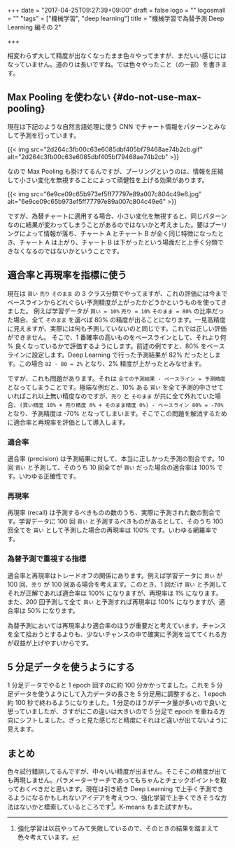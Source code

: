 +++
date = "2017-04-25T09:27:39+09:00"
draft = false
logo = ""
logosmall = ""
"tags" = ["機械学習", "deep learning"]
title = "機械学習で為替予測 Deep Learning 編その 2"

+++

相変わらず大して精度が出なくなったまま色々やってますが、まだいい感じにはなっていません。道のりは長いですね。では色々やったこと（の一部）を書きます。

## Max Pooling を使わない {#do-not-use-max-pooling}

現在は下記のような自然言語処理に使う CNN でチャート情報をパターンとみなして予測を行っています。

{{< img src="2d264c3fb00c63e6085dbf405bf79468ae74b2cb.gif" alt="2d264c3fb00c63e6085dbf405bf79468ae74b2cb" >}}

なので Max Pooling も掛けてるんですが、プーリングというのは、情報を圧縮して小さい変化を無視することによって頑健性を上げる効果があります。

{{< img src="6e9ce09c65b973ef5ff77797e89a007c804c49e6.jpg" alt="6e9ce09c65b973ef5ff77797e89a007c804c49e6" >}}

ですが、為替チャートに適用する場合、小さい変化を無視すると、同じパターンなのに結果が変わってしまうことがあるのではないかと考えました。要はプーリングによって情報が落ち、チャート A とチャート B が全く同じ特徴になったとき、チャート A は上がり、チャート B は下がったという場面だと上手く分類できなくなるのではないかということです。

## 適合率と再現率を指標に使う

現在は `買い` `売り` `そのまま` の 3 クラス分類でやってますが、これの評価には今までベースラインからどれぐらい予測精度が上がったかどうかというものを使ってきました。
例えば学習データが `買い = 10%` `売り = 10%` `そのまま = 80%` の比率だった場合、全て `そのまま` を選べば 80% の精度が出ることになります。一見高精度に見えますが、実際には何も予測していないのと同じです。これでは正しい評価ができません。
そこで、1 番確率の高いものをベースラインとして、それより何 % 良くなっているかで評価するようにします。前述の例ですと、80% をベースラインに設定します。Deep Learning で行った予測結果が 82% だったとします。この場合 `82 - 80 = 2%` となり、2% 精度が上がったとみなせます。

ですが、これも問題があります。それは `全ての予測結果 - ベースライン = 予測精度` となってしまうことです。極端な例だと、10% ある `買い` を全て予測的中させていればこれ以上無い精度なのですが、`売り` と `そのまま` が共に全て外れていた場合、`(買い精度 10% + 売り精度 0% + そのまま精度 0%) - ベースライン 80% = -70%` となり、予測精度は -70% となってしまいます。そこでこの問題を解消するために適合率と再現率を評価として導入します。

### 適合率

適合率 (precision) は予測結果に対して、本当に正しかった予測の割合です。10 回 `買い` と予測して、そのうち 10 回全てが `買い` だった場合の適合率は 100% です。いわゆる正確性です。

### 再現率

再現率 (recall) は予測するべきものの数のうち、実際に予測された数の割合です。学習データに 100 回 `買い` と予測するべきものがあるとして、そのうち 100 回全てを `買い` として予測した場合の再現率は 100% です。いわゆる網羅率です。

### 為替予測で重視する指標

適合率と再現率はトレードオフの関係にあります。例えば学習データに `買い` が 100 回、`売り` が 100 回ある場合を考えます。このとき、1 回だけ `買い` と予測してそれが正解であれば適合率は 100% になりますが、再現率は 1% になります。また、200 回予測して全て `買い` と予測すれば再現率は 100% になりますが、適合率は 50% になります。

為替予測においては再現率より適合率のほうが重要だと考えています。チャンスを全て拾おうとするよりも、少ないチャンスの中で確実に予測を当ててくれる方が収益が上げやすいからです。

## 5 分足データを使うようにする

1 分足データでやると 1 epoch 回すのに約 100 分かかってました。これを 5 分足データを使うようにして入力データの長さを 5 分足用に調整すると、1 epoch 約 100 秒で終わるようになりました。1 分足のほうがデータ量が多いので良いと思っていましたが、さすがにこの違いは大きいので 5 分足で epoch を重ねる方向にシフトしました。ざっと見た感じだと精度にそれほど違いが出てないように見えます。

## まとめ

色々試行錯誤してるんですが、中々いい精度が出ません。そこそこの精度が出ても再現しません。パラメーターサーチであってもちゃんとチェックポイントを取っておくべきだと思います。現在は引き続き Deep Learning で上手く予測できるようになるかもしれないアイデアを考えつつ、強化学習で上手くできそうな方法はないかと模索しているところです[^1]。K-means もまた試すかも。

[^1]: 強化学習は以前やってみて失敗しているので、そのときの結果を踏まえて色々考えています。
